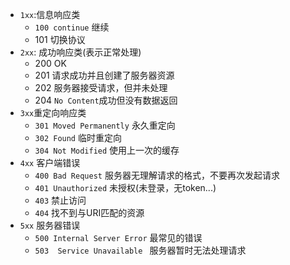 - `1xx`:信息响应类
  - `100 continue` 继续
  - 101 切换协议
- `2xx`: 成功响应类(表示正常处理)
  - 200 OK
  - 201 请求成功并且创建了服务器资源
  - 202 服务器接受请求，但并未处理
  - 204 `No Content`成功但没有数据返回
- `3xx`重定向响应类
  - `301 Moved Permanently` 永久重定向
  - `302 Found` 临时重定向
  - `304 Not Modified` 使用上一次的缓存
- `4xx` 客户端错误
  - `400 Bad Request` 服务器无理解请求的格式，不要再次发起请求
  - `401 Unauthorized` 未授权(未登录，无token...)
  - `403` 禁止访问
  - `404` 找不到与URI匹配的资源
- `5xx` 服务器错误
  - `500 Internal Server Error` 最常见的错误
  - `503  Service Unavailable ` 服务器暂时无法处理请求